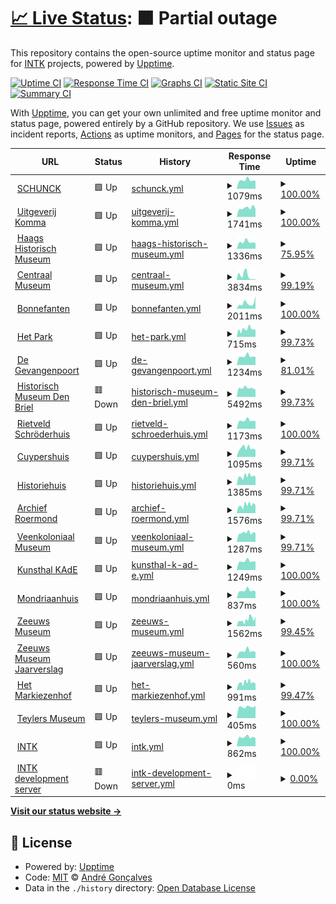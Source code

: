 # [📈 Live Status](https://andreesg.github.io/intk-upptime): <!--live status--> **🟧 Partial outage**

This repository contains the open-source uptime monitor and status page for [INTK](https://www.intk.com) projects, powered by [Upptime](https://github.com/upptime/upptime).

[![Uptime CI](https://github.com/koj-co/upptime/workflows/Uptime%20CI/badge.svg)](https://github.com/koj-co/upptime/actions?query=workflow%3A%22Uptime+CI%22)
[![Response Time CI](https://github.com/koj-co/upptime/workflows/Response%20Time%20CI/badge.svg)](https://github.com/koj-co/upptime/actions?query=workflow%3A%22Response+Time+CI%22)
[![Graphs CI](https://github.com/koj-co/upptime/workflows/Graphs%20CI/badge.svg)](https://github.com/koj-co/upptime/actions?query=workflow%3A%22Graphs+CI%22)
[![Static Site CI](https://github.com/koj-co/upptime/workflows/Static%20Site%20CI/badge.svg)](https://github.com/koj-co/upptime/actions?query=workflow%3A%22Static+Site+CI%22)
[![Summary CI](https://github.com/koj-co/upptime/workflows/Summary%20CI/badge.svg)](https://github.com/koj-co/upptime/actions?query=workflow%3A%22Summary+CI%22)

With [Upptime](https://upptime.js.org), you can get your own unlimited and free uptime monitor and status page, powered entirely by a GitHub repository. We use [Issues](https://github.com/andreesg/intk-upptime/issues) as incident reports, [Actions](https://github.com/andreesg/intk-upptime/actions) as uptime monitors, and [Pages](https://andreesg.github.io/intk-upptime) for the status page.

<!--start: status pages-->
<!-- This summary is generated by Upptime (https://github.com/upptime/upptime) -->
<!-- Do not edit this manually, your changes will be overwritten -->
<!-- prettier-ignore -->
| URL | Status | History | Response Time | Uptime |
| --- | ------ | ------- | ------------- | ------ |
| <img alt="" src="https://icons.duckduckgo.com/ip3/www.schunck.nl.ico" height="13"> [SCHUNCK](https://www.schunck.nl) | 🟩 Up | [schunck.yml](https://github.com/andreesg/intk-upptime/commits/HEAD/history/schunck.yml) | <details><summary><img alt="Response time graph" src="./graphs/schunck/response-time-week.png" height="20"> 1079ms</summary><br><a href="https://status.intk.com/history/schunck"><img alt="Response time 1605" src="https://img.shields.io/endpoint?url=https%3A%2F%2Fraw.githubusercontent.com%2Fandreesg%2Fintk-upptime%2FHEAD%2Fapi%2Fschunck%2Fresponse-time.json"></a><br><a href="https://status.intk.com/history/schunck"><img alt="24-hour response time 1003" src="https://img.shields.io/endpoint?url=https%3A%2F%2Fraw.githubusercontent.com%2Fandreesg%2Fintk-upptime%2FHEAD%2Fapi%2Fschunck%2Fresponse-time-day.json"></a><br><a href="https://status.intk.com/history/schunck"><img alt="7-day response time 1079" src="https://img.shields.io/endpoint?url=https%3A%2F%2Fraw.githubusercontent.com%2Fandreesg%2Fintk-upptime%2FHEAD%2Fapi%2Fschunck%2Fresponse-time-week.json"></a><br><a href="https://status.intk.com/history/schunck"><img alt="30-day response time 1119" src="https://img.shields.io/endpoint?url=https%3A%2F%2Fraw.githubusercontent.com%2Fandreesg%2Fintk-upptime%2FHEAD%2Fapi%2Fschunck%2Fresponse-time-month.json"></a><br><a href="https://status.intk.com/history/schunck"><img alt="1-year response time 1642" src="https://img.shields.io/endpoint?url=https%3A%2F%2Fraw.githubusercontent.com%2Fandreesg%2Fintk-upptime%2FHEAD%2Fapi%2Fschunck%2Fresponse-time-year.json"></a></details> | <details><summary><a href="https://status.intk.com/history/schunck">100.00%</a></summary><a href="https://status.intk.com/history/schunck"><img alt="All-time uptime 98.65%" src="https://img.shields.io/endpoint?url=https%3A%2F%2Fraw.githubusercontent.com%2Fandreesg%2Fintk-upptime%2FHEAD%2Fapi%2Fschunck%2Fuptime.json"></a><br><a href="https://status.intk.com/history/schunck"><img alt="24-hour uptime 100.00%" src="https://img.shields.io/endpoint?url=https%3A%2F%2Fraw.githubusercontent.com%2Fandreesg%2Fintk-upptime%2FHEAD%2Fapi%2Fschunck%2Fuptime-day.json"></a><br><a href="https://status.intk.com/history/schunck"><img alt="7-day uptime 100.00%" src="https://img.shields.io/endpoint?url=https%3A%2F%2Fraw.githubusercontent.com%2Fandreesg%2Fintk-upptime%2FHEAD%2Fapi%2Fschunck%2Fuptime-week.json"></a><br><a href="https://status.intk.com/history/schunck"><img alt="30-day uptime 99.41%" src="https://img.shields.io/endpoint?url=https%3A%2F%2Fraw.githubusercontent.com%2Fandreesg%2Fintk-upptime%2FHEAD%2Fapi%2Fschunck%2Fuptime-month.json"></a><br><a href="https://status.intk.com/history/schunck"><img alt="1-year uptime 99.11%" src="https://img.shields.io/endpoint?url=https%3A%2F%2Fraw.githubusercontent.com%2Fandreesg%2Fintk-upptime%2FHEAD%2Fapi%2Fschunck%2Fuptime-year.json"></a></details>
| <img alt="" src="https://icons.duckduckgo.com/ip3/www.uitgeverijkomma.nl.ico" height="13"> [Uitgeverij Komma](https://www.uitgeverijkomma.nl) | 🟩 Up | [uitgeverij-komma.yml](https://github.com/andreesg/intk-upptime/commits/HEAD/history/uitgeverij-komma.yml) | <details><summary><img alt="Response time graph" src="./graphs/uitgeverij-komma/response-time-week.png" height="20"> 1741ms</summary><br><a href="https://status.intk.com/history/uitgeverij-komma"><img alt="Response time 1689" src="https://img.shields.io/endpoint?url=https%3A%2F%2Fraw.githubusercontent.com%2Fandreesg%2Fintk-upptime%2FHEAD%2Fapi%2Fuitgeverij-komma%2Fresponse-time.json"></a><br><a href="https://status.intk.com/history/uitgeverij-komma"><img alt="24-hour response time 1524" src="https://img.shields.io/endpoint?url=https%3A%2F%2Fraw.githubusercontent.com%2Fandreesg%2Fintk-upptime%2FHEAD%2Fapi%2Fuitgeverij-komma%2Fresponse-time-day.json"></a><br><a href="https://status.intk.com/history/uitgeverij-komma"><img alt="7-day response time 1741" src="https://img.shields.io/endpoint?url=https%3A%2F%2Fraw.githubusercontent.com%2Fandreesg%2Fintk-upptime%2FHEAD%2Fapi%2Fuitgeverij-komma%2Fresponse-time-week.json"></a><br><a href="https://status.intk.com/history/uitgeverij-komma"><img alt="30-day response time 1791" src="https://img.shields.io/endpoint?url=https%3A%2F%2Fraw.githubusercontent.com%2Fandreesg%2Fintk-upptime%2FHEAD%2Fapi%2Fuitgeverij-komma%2Fresponse-time-month.json"></a><br><a href="https://status.intk.com/history/uitgeverij-komma"><img alt="1-year response time 1656" src="https://img.shields.io/endpoint?url=https%3A%2F%2Fraw.githubusercontent.com%2Fandreesg%2Fintk-upptime%2FHEAD%2Fapi%2Fuitgeverij-komma%2Fresponse-time-year.json"></a></details> | <details><summary><a href="https://status.intk.com/history/uitgeverij-komma">100.00%</a></summary><a href="https://status.intk.com/history/uitgeverij-komma"><img alt="All-time uptime 98.98%" src="https://img.shields.io/endpoint?url=https%3A%2F%2Fraw.githubusercontent.com%2Fandreesg%2Fintk-upptime%2FHEAD%2Fapi%2Fuitgeverij-komma%2Fuptime.json"></a><br><a href="https://status.intk.com/history/uitgeverij-komma"><img alt="24-hour uptime 100.00%" src="https://img.shields.io/endpoint?url=https%3A%2F%2Fraw.githubusercontent.com%2Fandreesg%2Fintk-upptime%2FHEAD%2Fapi%2Fuitgeverij-komma%2Fuptime-day.json"></a><br><a href="https://status.intk.com/history/uitgeverij-komma"><img alt="7-day uptime 100.00%" src="https://img.shields.io/endpoint?url=https%3A%2F%2Fraw.githubusercontent.com%2Fandreesg%2Fintk-upptime%2FHEAD%2Fapi%2Fuitgeverij-komma%2Fuptime-week.json"></a><br><a href="https://status.intk.com/history/uitgeverij-komma"><img alt="30-day uptime 100.00%" src="https://img.shields.io/endpoint?url=https%3A%2F%2Fraw.githubusercontent.com%2Fandreesg%2Fintk-upptime%2FHEAD%2Fapi%2Fuitgeverij-komma%2Fuptime-month.json"></a><br><a href="https://status.intk.com/history/uitgeverij-komma"><img alt="1-year uptime 99.88%" src="https://img.shields.io/endpoint?url=https%3A%2F%2Fraw.githubusercontent.com%2Fandreesg%2Fintk-upptime%2FHEAD%2Fapi%2Fuitgeverij-komma%2Fuptime-year.json"></a></details>
| <img alt="" src="https://icons.duckduckgo.com/ip3/www.haagshistorischmuseum.nl.ico" height="13"> [Haags Historisch Museum](https://www.haagshistorischmuseum.nl) | 🟩 Up | [haags-historisch-museum.yml](https://github.com/andreesg/intk-upptime/commits/HEAD/history/haags-historisch-museum.yml) | <details><summary><img alt="Response time graph" src="./graphs/haags-historisch-museum/response-time-week.png" height="20"> 1336ms</summary><br><a href="https://status.intk.com/history/haags-historisch-museum"><img alt="Response time 1646" src="https://img.shields.io/endpoint?url=https%3A%2F%2Fraw.githubusercontent.com%2Fandreesg%2Fintk-upptime%2FHEAD%2Fapi%2Fhaags-historisch-museum%2Fresponse-time.json"></a><br><a href="https://status.intk.com/history/haags-historisch-museum"><img alt="24-hour response time 1152" src="https://img.shields.io/endpoint?url=https%3A%2F%2Fraw.githubusercontent.com%2Fandreesg%2Fintk-upptime%2FHEAD%2Fapi%2Fhaags-historisch-museum%2Fresponse-time-day.json"></a><br><a href="https://status.intk.com/history/haags-historisch-museum"><img alt="7-day response time 1336" src="https://img.shields.io/endpoint?url=https%3A%2F%2Fraw.githubusercontent.com%2Fandreesg%2Fintk-upptime%2FHEAD%2Fapi%2Fhaags-historisch-museum%2Fresponse-time-week.json"></a><br><a href="https://status.intk.com/history/haags-historisch-museum"><img alt="30-day response time 1348" src="https://img.shields.io/endpoint?url=https%3A%2F%2Fraw.githubusercontent.com%2Fandreesg%2Fintk-upptime%2FHEAD%2Fapi%2Fhaags-historisch-museum%2Fresponse-time-month.json"></a><br><a href="https://status.intk.com/history/haags-historisch-museum"><img alt="1-year response time 1672" src="https://img.shields.io/endpoint?url=https%3A%2F%2Fraw.githubusercontent.com%2Fandreesg%2Fintk-upptime%2FHEAD%2Fapi%2Fhaags-historisch-museum%2Fresponse-time-year.json"></a></details> | <details><summary><a href="https://status.intk.com/history/haags-historisch-museum">75.95%</a></summary><a href="https://status.intk.com/history/haags-historisch-museum"><img alt="All-time uptime 99.29%" src="https://img.shields.io/endpoint?url=https%3A%2F%2Fraw.githubusercontent.com%2Fandreesg%2Fintk-upptime%2FHEAD%2Fapi%2Fhaags-historisch-museum%2Fuptime.json"></a><br><a href="https://status.intk.com/history/haags-historisch-museum"><img alt="24-hour uptime 100.00%" src="https://img.shields.io/endpoint?url=https%3A%2F%2Fraw.githubusercontent.com%2Fandreesg%2Fintk-upptime%2FHEAD%2Fapi%2Fhaags-historisch-museum%2Fuptime-day.json"></a><br><a href="https://status.intk.com/history/haags-historisch-museum"><img alt="7-day uptime 75.95%" src="https://img.shields.io/endpoint?url=https%3A%2F%2Fraw.githubusercontent.com%2Fandreesg%2Fintk-upptime%2FHEAD%2Fapi%2Fhaags-historisch-museum%2Fuptime-week.json"></a><br><a href="https://status.intk.com/history/haags-historisch-museum"><img alt="30-day uptime 93.56%" src="https://img.shields.io/endpoint?url=https%3A%2F%2Fraw.githubusercontent.com%2Fandreesg%2Fintk-upptime%2FHEAD%2Fapi%2Fhaags-historisch-museum%2Fuptime-month.json"></a><br><a href="https://status.intk.com/history/haags-historisch-museum"><img alt="1-year uptime 99.33%" src="https://img.shields.io/endpoint?url=https%3A%2F%2Fraw.githubusercontent.com%2Fandreesg%2Fintk-upptime%2FHEAD%2Fapi%2Fhaags-historisch-museum%2Fuptime-year.json"></a></details>
| <img alt="" src="https://icons.duckduckgo.com/ip3/www.centraalmuseum.nl.ico" height="13"> [Centraal Museum](https://www.centraalmuseum.nl) | 🟩 Up | [centraal-museum.yml](https://github.com/andreesg/intk-upptime/commits/HEAD/history/centraal-museum.yml) | <details><summary><img alt="Response time graph" src="./graphs/centraal-museum/response-time-week.png" height="20"> 3834ms</summary><br><a href="https://status.intk.com/history/centraal-museum"><img alt="Response time 3185" src="https://img.shields.io/endpoint?url=https%3A%2F%2Fraw.githubusercontent.com%2Fandreesg%2Fintk-upptime%2FHEAD%2Fapi%2Fcentraal-museum%2Fresponse-time.json"></a><br><a href="https://status.intk.com/history/centraal-museum"><img alt="24-hour response time 568" src="https://img.shields.io/endpoint?url=https%3A%2F%2Fraw.githubusercontent.com%2Fandreesg%2Fintk-upptime%2FHEAD%2Fapi%2Fcentraal-museum%2Fresponse-time-day.json"></a><br><a href="https://status.intk.com/history/centraal-museum"><img alt="7-day response time 3834" src="https://img.shields.io/endpoint?url=https%3A%2F%2Fraw.githubusercontent.com%2Fandreesg%2Fintk-upptime%2FHEAD%2Fapi%2Fcentraal-museum%2Fresponse-time-week.json"></a><br><a href="https://status.intk.com/history/centraal-museum"><img alt="30-day response time 6420" src="https://img.shields.io/endpoint?url=https%3A%2F%2Fraw.githubusercontent.com%2Fandreesg%2Fintk-upptime%2FHEAD%2Fapi%2Fcentraal-museum%2Fresponse-time-month.json"></a><br><a href="https://status.intk.com/history/centraal-museum"><img alt="1-year response time 3484" src="https://img.shields.io/endpoint?url=https%3A%2F%2Fraw.githubusercontent.com%2Fandreesg%2Fintk-upptime%2FHEAD%2Fapi%2Fcentraal-museum%2Fresponse-time-year.json"></a></details> | <details><summary><a href="https://status.intk.com/history/centraal-museum">99.19%</a></summary><a href="https://status.intk.com/history/centraal-museum"><img alt="All-time uptime 99.84%" src="https://img.shields.io/endpoint?url=https%3A%2F%2Fraw.githubusercontent.com%2Fandreesg%2Fintk-upptime%2FHEAD%2Fapi%2Fcentraal-museum%2Fuptime.json"></a><br><a href="https://status.intk.com/history/centraal-museum"><img alt="24-hour uptime 100.00%" src="https://img.shields.io/endpoint?url=https%3A%2F%2Fraw.githubusercontent.com%2Fandreesg%2Fintk-upptime%2FHEAD%2Fapi%2Fcentraal-museum%2Fuptime-day.json"></a><br><a href="https://status.intk.com/history/centraal-museum"><img alt="7-day uptime 99.19%" src="https://img.shields.io/endpoint?url=https%3A%2F%2Fraw.githubusercontent.com%2Fandreesg%2Fintk-upptime%2FHEAD%2Fapi%2Fcentraal-museum%2Fuptime-week.json"></a><br><a href="https://status.intk.com/history/centraal-museum"><img alt="30-day uptime 98.12%" src="https://img.shields.io/endpoint?url=https%3A%2F%2Fraw.githubusercontent.com%2Fandreesg%2Fintk-upptime%2FHEAD%2Fapi%2Fcentraal-museum%2Fuptime-month.json"></a><br><a href="https://status.intk.com/history/centraal-museum"><img alt="1-year uptime 99.41%" src="https://img.shields.io/endpoint?url=https%3A%2F%2Fraw.githubusercontent.com%2Fandreesg%2Fintk-upptime%2FHEAD%2Fapi%2Fcentraal-museum%2Fuptime-year.json"></a></details>
| <img alt="" src="https://icons.duckduckgo.com/ip3/www.bonnefanten.nl.ico" height="13"> [Bonnefanten](https://www.bonnefanten.nl) | 🟩 Up | [bonnefanten.yml](https://github.com/andreesg/intk-upptime/commits/HEAD/history/bonnefanten.yml) | <details><summary><img alt="Response time graph" src="./graphs/bonnefanten/response-time-week.png" height="20"> 2011ms</summary><br><a href="https://status.intk.com/history/bonnefanten"><img alt="Response time 1654" src="https://img.shields.io/endpoint?url=https%3A%2F%2Fraw.githubusercontent.com%2Fandreesg%2Fintk-upptime%2FHEAD%2Fapi%2Fbonnefanten%2Fresponse-time.json"></a><br><a href="https://status.intk.com/history/bonnefanten"><img alt="24-hour response time 4353" src="https://img.shields.io/endpoint?url=https%3A%2F%2Fraw.githubusercontent.com%2Fandreesg%2Fintk-upptime%2FHEAD%2Fapi%2Fbonnefanten%2Fresponse-time-day.json"></a><br><a href="https://status.intk.com/history/bonnefanten"><img alt="7-day response time 2011" src="https://img.shields.io/endpoint?url=https%3A%2F%2Fraw.githubusercontent.com%2Fandreesg%2Fintk-upptime%2FHEAD%2Fapi%2Fbonnefanten%2Fresponse-time-week.json"></a><br><a href="https://status.intk.com/history/bonnefanten"><img alt="30-day response time 1894" src="https://img.shields.io/endpoint?url=https%3A%2F%2Fraw.githubusercontent.com%2Fandreesg%2Fintk-upptime%2FHEAD%2Fapi%2Fbonnefanten%2Fresponse-time-month.json"></a><br><a href="https://status.intk.com/history/bonnefanten"><img alt="1-year response time 1787" src="https://img.shields.io/endpoint?url=https%3A%2F%2Fraw.githubusercontent.com%2Fandreesg%2Fintk-upptime%2FHEAD%2Fapi%2Fbonnefanten%2Fresponse-time-year.json"></a></details> | <details><summary><a href="https://status.intk.com/history/bonnefanten">100.00%</a></summary><a href="https://status.intk.com/history/bonnefanten"><img alt="All-time uptime 98.81%" src="https://img.shields.io/endpoint?url=https%3A%2F%2Fraw.githubusercontent.com%2Fandreesg%2Fintk-upptime%2FHEAD%2Fapi%2Fbonnefanten%2Fuptime.json"></a><br><a href="https://status.intk.com/history/bonnefanten"><img alt="24-hour uptime 100.00%" src="https://img.shields.io/endpoint?url=https%3A%2F%2Fraw.githubusercontent.com%2Fandreesg%2Fintk-upptime%2FHEAD%2Fapi%2Fbonnefanten%2Fuptime-day.json"></a><br><a href="https://status.intk.com/history/bonnefanten"><img alt="7-day uptime 100.00%" src="https://img.shields.io/endpoint?url=https%3A%2F%2Fraw.githubusercontent.com%2Fandreesg%2Fintk-upptime%2FHEAD%2Fapi%2Fbonnefanten%2Fuptime-week.json"></a><br><a href="https://status.intk.com/history/bonnefanten"><img alt="30-day uptime 99.95%" src="https://img.shields.io/endpoint?url=https%3A%2F%2Fraw.githubusercontent.com%2Fandreesg%2Fintk-upptime%2FHEAD%2Fapi%2Fbonnefanten%2Fuptime-month.json"></a><br><a href="https://status.intk.com/history/bonnefanten"><img alt="1-year uptime 95.62%" src="https://img.shields.io/endpoint?url=https%3A%2F%2Fraw.githubusercontent.com%2Fandreesg%2Fintk-upptime%2FHEAD%2Fapi%2Fbonnefanten%2Fuptime-year.json"></a></details>
| <img alt="" src="https://icons.duckduckgo.com/ip3/www.hetpark.nl.ico" height="13"> [Het Park](https://www.hetpark.nl) | 🟩 Up | [het-park.yml](https://github.com/andreesg/intk-upptime/commits/HEAD/history/het-park.yml) | <details><summary><img alt="Response time graph" src="./graphs/het-park/response-time-week.png" height="20"> 715ms</summary><br><a href="https://status.intk.com/history/het-park"><img alt="Response time 946" src="https://img.shields.io/endpoint?url=https%3A%2F%2Fraw.githubusercontent.com%2Fandreesg%2Fintk-upptime%2FHEAD%2Fapi%2Fhet-park%2Fresponse-time.json"></a><br><a href="https://status.intk.com/history/het-park"><img alt="24-hour response time 677" src="https://img.shields.io/endpoint?url=https%3A%2F%2Fraw.githubusercontent.com%2Fandreesg%2Fintk-upptime%2FHEAD%2Fapi%2Fhet-park%2Fresponse-time-day.json"></a><br><a href="https://status.intk.com/history/het-park"><img alt="7-day response time 715" src="https://img.shields.io/endpoint?url=https%3A%2F%2Fraw.githubusercontent.com%2Fandreesg%2Fintk-upptime%2FHEAD%2Fapi%2Fhet-park%2Fresponse-time-week.json"></a><br><a href="https://status.intk.com/history/het-park"><img alt="30-day response time 797" src="https://img.shields.io/endpoint?url=https%3A%2F%2Fraw.githubusercontent.com%2Fandreesg%2Fintk-upptime%2FHEAD%2Fapi%2Fhet-park%2Fresponse-time-month.json"></a><br><a href="https://status.intk.com/history/het-park"><img alt="1-year response time 925" src="https://img.shields.io/endpoint?url=https%3A%2F%2Fraw.githubusercontent.com%2Fandreesg%2Fintk-upptime%2FHEAD%2Fapi%2Fhet-park%2Fresponse-time-year.json"></a></details> | <details><summary><a href="https://status.intk.com/history/het-park">99.73%</a></summary><a href="https://status.intk.com/history/het-park"><img alt="All-time uptime 99.99%" src="https://img.shields.io/endpoint?url=https%3A%2F%2Fraw.githubusercontent.com%2Fandreesg%2Fintk-upptime%2FHEAD%2Fapi%2Fhet-park%2Fuptime.json"></a><br><a href="https://status.intk.com/history/het-park"><img alt="24-hour uptime 100.00%" src="https://img.shields.io/endpoint?url=https%3A%2F%2Fraw.githubusercontent.com%2Fandreesg%2Fintk-upptime%2FHEAD%2Fapi%2Fhet-park%2Fuptime-day.json"></a><br><a href="https://status.intk.com/history/het-park"><img alt="7-day uptime 99.73%" src="https://img.shields.io/endpoint?url=https%3A%2F%2Fraw.githubusercontent.com%2Fandreesg%2Fintk-upptime%2FHEAD%2Fapi%2Fhet-park%2Fuptime-week.json"></a><br><a href="https://status.intk.com/history/het-park"><img alt="30-day uptime 99.94%" src="https://img.shields.io/endpoint?url=https%3A%2F%2Fraw.githubusercontent.com%2Fandreesg%2Fintk-upptime%2FHEAD%2Fapi%2Fhet-park%2Fuptime-month.json"></a><br><a href="https://status.intk.com/history/het-park"><img alt="1-year uptime 99.97%" src="https://img.shields.io/endpoint?url=https%3A%2F%2Fraw.githubusercontent.com%2Fandreesg%2Fintk-upptime%2FHEAD%2Fapi%2Fhet-park%2Fuptime-year.json"></a></details>
| <img alt="" src="https://icons.duckduckgo.com/ip3/www.gevangenpoort.nl.ico" height="13"> [De Gevangenpoort](https://www.gevangenpoort.nl) | 🟩 Up | [de-gevangenpoort.yml](https://github.com/andreesg/intk-upptime/commits/HEAD/history/de-gevangenpoort.yml) | <details><summary><img alt="Response time graph" src="./graphs/de-gevangenpoort/response-time-week.png" height="20"> 1234ms</summary><br><a href="https://status.intk.com/history/de-gevangenpoort"><img alt="Response time 1571" src="https://img.shields.io/endpoint?url=https%3A%2F%2Fraw.githubusercontent.com%2Fandreesg%2Fintk-upptime%2FHEAD%2Fapi%2Fde-gevangenpoort%2Fresponse-time.json"></a><br><a href="https://status.intk.com/history/de-gevangenpoort"><img alt="24-hour response time 1130" src="https://img.shields.io/endpoint?url=https%3A%2F%2Fraw.githubusercontent.com%2Fandreesg%2Fintk-upptime%2FHEAD%2Fapi%2Fde-gevangenpoort%2Fresponse-time-day.json"></a><br><a href="https://status.intk.com/history/de-gevangenpoort"><img alt="7-day response time 1234" src="https://img.shields.io/endpoint?url=https%3A%2F%2Fraw.githubusercontent.com%2Fandreesg%2Fintk-upptime%2FHEAD%2Fapi%2Fde-gevangenpoort%2Fresponse-time-week.json"></a><br><a href="https://status.intk.com/history/de-gevangenpoort"><img alt="30-day response time 1264" src="https://img.shields.io/endpoint?url=https%3A%2F%2Fraw.githubusercontent.com%2Fandreesg%2Fintk-upptime%2FHEAD%2Fapi%2Fde-gevangenpoort%2Fresponse-time-month.json"></a><br><a href="https://status.intk.com/history/de-gevangenpoort"><img alt="1-year response time 1564" src="https://img.shields.io/endpoint?url=https%3A%2F%2Fraw.githubusercontent.com%2Fandreesg%2Fintk-upptime%2FHEAD%2Fapi%2Fde-gevangenpoort%2Fresponse-time-year.json"></a></details> | <details><summary><a href="https://status.intk.com/history/de-gevangenpoort">81.01%</a></summary><a href="https://status.intk.com/history/de-gevangenpoort"><img alt="All-time uptime 99.36%" src="https://img.shields.io/endpoint?url=https%3A%2F%2Fraw.githubusercontent.com%2Fandreesg%2Fintk-upptime%2FHEAD%2Fapi%2Fde-gevangenpoort%2Fuptime.json"></a><br><a href="https://status.intk.com/history/de-gevangenpoort"><img alt="24-hour uptime 100.00%" src="https://img.shields.io/endpoint?url=https%3A%2F%2Fraw.githubusercontent.com%2Fandreesg%2Fintk-upptime%2FHEAD%2Fapi%2Fde-gevangenpoort%2Fuptime-day.json"></a><br><a href="https://status.intk.com/history/de-gevangenpoort"><img alt="7-day uptime 81.01%" src="https://img.shields.io/endpoint?url=https%3A%2F%2Fraw.githubusercontent.com%2Fandreesg%2Fintk-upptime%2FHEAD%2Fapi%2Fde-gevangenpoort%2Fuptime-week.json"></a><br><a href="https://status.intk.com/history/de-gevangenpoort"><img alt="30-day uptime 95.63%" src="https://img.shields.io/endpoint?url=https%3A%2F%2Fraw.githubusercontent.com%2Fandreesg%2Fintk-upptime%2FHEAD%2Fapi%2Fde-gevangenpoort%2Fuptime-month.json"></a><br><a href="https://status.intk.com/history/de-gevangenpoort"><img alt="1-year uptime 99.46%" src="https://img.shields.io/endpoint?url=https%3A%2F%2Fraw.githubusercontent.com%2Fandreesg%2Fintk-upptime%2FHEAD%2Fapi%2Fde-gevangenpoort%2Fuptime-year.json"></a></details>
| <img alt="" src="https://icons.duckduckgo.com/ip3/www.historischmuseumdenbriel.nl.ico" height="13"> [Historisch Museum Den Briel](https://www.historischmuseumdenbriel.nl) | 🟥 Down | [historisch-museum-den-briel.yml](https://github.com/andreesg/intk-upptime/commits/HEAD/history/historisch-museum-den-briel.yml) | <details><summary><img alt="Response time graph" src="./graphs/historisch-museum-den-briel/response-time-week.png" height="20"> 5492ms</summary><br><a href="https://status.intk.com/history/historisch-museum-den-briel"><img alt="Response time 3768" src="https://img.shields.io/endpoint?url=https%3A%2F%2Fraw.githubusercontent.com%2Fandreesg%2Fintk-upptime%2FHEAD%2Fapi%2Fhistorisch-museum-den-briel%2Fresponse-time.json"></a><br><a href="https://status.intk.com/history/historisch-museum-den-briel"><img alt="24-hour response time 4588" src="https://img.shields.io/endpoint?url=https%3A%2F%2Fraw.githubusercontent.com%2Fandreesg%2Fintk-upptime%2FHEAD%2Fapi%2Fhistorisch-museum-den-briel%2Fresponse-time-day.json"></a><br><a href="https://status.intk.com/history/historisch-museum-den-briel"><img alt="7-day response time 5492" src="https://img.shields.io/endpoint?url=https%3A%2F%2Fraw.githubusercontent.com%2Fandreesg%2Fintk-upptime%2FHEAD%2Fapi%2Fhistorisch-museum-den-briel%2Fresponse-time-week.json"></a><br><a href="https://status.intk.com/history/historisch-museum-den-briel"><img alt="30-day response time 5337" src="https://img.shields.io/endpoint?url=https%3A%2F%2Fraw.githubusercontent.com%2Fandreesg%2Fintk-upptime%2FHEAD%2Fapi%2Fhistorisch-museum-den-briel%2Fresponse-time-month.json"></a><br><a href="https://status.intk.com/history/historisch-museum-den-briel"><img alt="1-year response time 4560" src="https://img.shields.io/endpoint?url=https%3A%2F%2Fraw.githubusercontent.com%2Fandreesg%2Fintk-upptime%2FHEAD%2Fapi%2Fhistorisch-museum-den-briel%2Fresponse-time-year.json"></a></details> | <details><summary><a href="https://status.intk.com/history/historisch-museum-den-briel">99.73%</a></summary><a href="https://status.intk.com/history/historisch-museum-den-briel"><img alt="All-time uptime 99.15%" src="https://img.shields.io/endpoint?url=https%3A%2F%2Fraw.githubusercontent.com%2Fandreesg%2Fintk-upptime%2FHEAD%2Fapi%2Fhistorisch-museum-den-briel%2Fuptime.json"></a><br><a href="https://status.intk.com/history/historisch-museum-den-briel"><img alt="24-hour uptime 99.92%" src="https://img.shields.io/endpoint?url=https%3A%2F%2Fraw.githubusercontent.com%2Fandreesg%2Fintk-upptime%2FHEAD%2Fapi%2Fhistorisch-museum-den-briel%2Fuptime-day.json"></a><br><a href="https://status.intk.com/history/historisch-museum-den-briel"><img alt="7-day uptime 99.73%" src="https://img.shields.io/endpoint?url=https%3A%2F%2Fraw.githubusercontent.com%2Fandreesg%2Fintk-upptime%2FHEAD%2Fapi%2Fhistorisch-museum-den-briel%2Fuptime-week.json"></a><br><a href="https://status.intk.com/history/historisch-museum-den-briel"><img alt="30-day uptime 99.87%" src="https://img.shields.io/endpoint?url=https%3A%2F%2Fraw.githubusercontent.com%2Fandreesg%2Fintk-upptime%2FHEAD%2Fapi%2Fhistorisch-museum-den-briel%2Fuptime-month.json"></a><br><a href="https://status.intk.com/history/historisch-museum-den-briel"><img alt="1-year uptime 99.91%" src="https://img.shields.io/endpoint?url=https%3A%2F%2Fraw.githubusercontent.com%2Fandreesg%2Fintk-upptime%2FHEAD%2Fapi%2Fhistorisch-museum-den-briel%2Fuptime-year.json"></a></details>
| <img alt="" src="https://icons.duckduckgo.com/ip3/www.rietveldschroderhuis.nl.ico" height="13"> [Rietveld Schröderhuis](https://www.rietveldschroderhuis.nl) | 🟩 Up | [rietveld-schroederhuis.yml](https://github.com/andreesg/intk-upptime/commits/HEAD/history/rietveld-schroederhuis.yml) | <details><summary><img alt="Response time graph" src="./graphs/rietveld-schroederhuis/response-time-week.png" height="20"> 1173ms</summary><br><a href="https://status.intk.com/history/rietveld-schroederhuis"><img alt="Response time 1190" src="https://img.shields.io/endpoint?url=https%3A%2F%2Fraw.githubusercontent.com%2Fandreesg%2Fintk-upptime%2FHEAD%2Fapi%2Frietveld-schroederhuis%2Fresponse-time.json"></a><br><a href="https://status.intk.com/history/rietveld-schroederhuis"><img alt="24-hour response time 1109" src="https://img.shields.io/endpoint?url=https%3A%2F%2Fraw.githubusercontent.com%2Fandreesg%2Fintk-upptime%2FHEAD%2Fapi%2Frietveld-schroederhuis%2Fresponse-time-day.json"></a><br><a href="https://status.intk.com/history/rietveld-schroederhuis"><img alt="7-day response time 1173" src="https://img.shields.io/endpoint?url=https%3A%2F%2Fraw.githubusercontent.com%2Fandreesg%2Fintk-upptime%2FHEAD%2Fapi%2Frietveld-schroederhuis%2Fresponse-time-week.json"></a><br><a href="https://status.intk.com/history/rietveld-schroederhuis"><img alt="30-day response time 1198" src="https://img.shields.io/endpoint?url=https%3A%2F%2Fraw.githubusercontent.com%2Fandreesg%2Fintk-upptime%2FHEAD%2Fapi%2Frietveld-schroederhuis%2Fresponse-time-month.json"></a><br><a href="https://status.intk.com/history/rietveld-schroederhuis"><img alt="1-year response time 1235" src="https://img.shields.io/endpoint?url=https%3A%2F%2Fraw.githubusercontent.com%2Fandreesg%2Fintk-upptime%2FHEAD%2Fapi%2Frietveld-schroederhuis%2Fresponse-time-year.json"></a></details> | <details><summary><a href="https://status.intk.com/history/rietveld-schroederhuis">100.00%</a></summary><a href="https://status.intk.com/history/rietveld-schroederhuis"><img alt="All-time uptime 99.98%" src="https://img.shields.io/endpoint?url=https%3A%2F%2Fraw.githubusercontent.com%2Fandreesg%2Fintk-upptime%2FHEAD%2Fapi%2Frietveld-schroederhuis%2Fuptime.json"></a><br><a href="https://status.intk.com/history/rietveld-schroederhuis"><img alt="24-hour uptime 100.00%" src="https://img.shields.io/endpoint?url=https%3A%2F%2Fraw.githubusercontent.com%2Fandreesg%2Fintk-upptime%2FHEAD%2Fapi%2Frietveld-schroederhuis%2Fuptime-day.json"></a><br><a href="https://status.intk.com/history/rietveld-schroederhuis"><img alt="7-day uptime 100.00%" src="https://img.shields.io/endpoint?url=https%3A%2F%2Fraw.githubusercontent.com%2Fandreesg%2Fintk-upptime%2FHEAD%2Fapi%2Frietveld-schroederhuis%2Fuptime-week.json"></a><br><a href="https://status.intk.com/history/rietveld-schroederhuis"><img alt="30-day uptime 100.00%" src="https://img.shields.io/endpoint?url=https%3A%2F%2Fraw.githubusercontent.com%2Fandreesg%2Fintk-upptime%2FHEAD%2Fapi%2Frietveld-schroederhuis%2Fuptime-month.json"></a><br><a href="https://status.intk.com/history/rietveld-schroederhuis"><img alt="1-year uptime 99.91%" src="https://img.shields.io/endpoint?url=https%3A%2F%2Fraw.githubusercontent.com%2Fandreesg%2Fintk-upptime%2FHEAD%2Fapi%2Frietveld-schroederhuis%2Fuptime-year.json"></a></details>
| <img alt="" src="https://icons.duckduckgo.com/ip3/www.cuypershuis.nl.ico" height="13"> [Cuypershuis](https://www.cuypershuis.nl) | 🟩 Up | [cuypershuis.yml](https://github.com/andreesg/intk-upptime/commits/HEAD/history/cuypershuis.yml) | <details><summary><img alt="Response time graph" src="./graphs/cuypershuis/response-time-week.png" height="20"> 1095ms</summary><br><a href="https://status.intk.com/history/cuypershuis"><img alt="Response time 1159" src="https://img.shields.io/endpoint?url=https%3A%2F%2Fraw.githubusercontent.com%2Fandreesg%2Fintk-upptime%2FHEAD%2Fapi%2Fcuypershuis%2Fresponse-time.json"></a><br><a href="https://status.intk.com/history/cuypershuis"><img alt="24-hour response time 856" src="https://img.shields.io/endpoint?url=https%3A%2F%2Fraw.githubusercontent.com%2Fandreesg%2Fintk-upptime%2FHEAD%2Fapi%2Fcuypershuis%2Fresponse-time-day.json"></a><br><a href="https://status.intk.com/history/cuypershuis"><img alt="7-day response time 1095" src="https://img.shields.io/endpoint?url=https%3A%2F%2Fraw.githubusercontent.com%2Fandreesg%2Fintk-upptime%2FHEAD%2Fapi%2Fcuypershuis%2Fresponse-time-week.json"></a><br><a href="https://status.intk.com/history/cuypershuis"><img alt="30-day response time 1061" src="https://img.shields.io/endpoint?url=https%3A%2F%2Fraw.githubusercontent.com%2Fandreesg%2Fintk-upptime%2FHEAD%2Fapi%2Fcuypershuis%2Fresponse-time-month.json"></a><br><a href="https://status.intk.com/history/cuypershuis"><img alt="1-year response time 1186" src="https://img.shields.io/endpoint?url=https%3A%2F%2Fraw.githubusercontent.com%2Fandreesg%2Fintk-upptime%2FHEAD%2Fapi%2Fcuypershuis%2Fresponse-time-year.json"></a></details> | <details><summary><a href="https://status.intk.com/history/cuypershuis">99.71%</a></summary><a href="https://status.intk.com/history/cuypershuis"><img alt="All-time uptime 99.89%" src="https://img.shields.io/endpoint?url=https%3A%2F%2Fraw.githubusercontent.com%2Fandreesg%2Fintk-upptime%2FHEAD%2Fapi%2Fcuypershuis%2Fuptime.json"></a><br><a href="https://status.intk.com/history/cuypershuis"><img alt="24-hour uptime 100.00%" src="https://img.shields.io/endpoint?url=https%3A%2F%2Fraw.githubusercontent.com%2Fandreesg%2Fintk-upptime%2FHEAD%2Fapi%2Fcuypershuis%2Fuptime-day.json"></a><br><a href="https://status.intk.com/history/cuypershuis"><img alt="7-day uptime 99.71%" src="https://img.shields.io/endpoint?url=https%3A%2F%2Fraw.githubusercontent.com%2Fandreesg%2Fintk-upptime%2FHEAD%2Fapi%2Fcuypershuis%2Fuptime-week.json"></a><br><a href="https://status.intk.com/history/cuypershuis"><img alt="30-day uptime 99.93%" src="https://img.shields.io/endpoint?url=https%3A%2F%2Fraw.githubusercontent.com%2Fandreesg%2Fintk-upptime%2FHEAD%2Fapi%2Fcuypershuis%2Fuptime-month.json"></a><br><a href="https://status.intk.com/history/cuypershuis"><img alt="1-year uptime 99.87%" src="https://img.shields.io/endpoint?url=https%3A%2F%2Fraw.githubusercontent.com%2Fandreesg%2Fintk-upptime%2FHEAD%2Fapi%2Fcuypershuis%2Fuptime-year.json"></a></details>
| <img alt="" src="https://icons.duckduckgo.com/ip3/www.historiehuis.nl.ico" height="13"> [Historiehuis](https://www.historiehuis.nl) | 🟩 Up | [historiehuis.yml](https://github.com/andreesg/intk-upptime/commits/HEAD/history/historiehuis.yml) | <details><summary><img alt="Response time graph" src="./graphs/historiehuis/response-time-week.png" height="20"> 1385ms</summary><br><a href="https://status.intk.com/history/historiehuis"><img alt="Response time 1695" src="https://img.shields.io/endpoint?url=https%3A%2F%2Fraw.githubusercontent.com%2Fandreesg%2Fintk-upptime%2FHEAD%2Fapi%2Fhistoriehuis%2Fresponse-time.json"></a><br><a href="https://status.intk.com/history/historiehuis"><img alt="24-hour response time 1301" src="https://img.shields.io/endpoint?url=https%3A%2F%2Fraw.githubusercontent.com%2Fandreesg%2Fintk-upptime%2FHEAD%2Fapi%2Fhistoriehuis%2Fresponse-time-day.json"></a><br><a href="https://status.intk.com/history/historiehuis"><img alt="7-day response time 1385" src="https://img.shields.io/endpoint?url=https%3A%2F%2Fraw.githubusercontent.com%2Fandreesg%2Fintk-upptime%2FHEAD%2Fapi%2Fhistoriehuis%2Fresponse-time-week.json"></a><br><a href="https://status.intk.com/history/historiehuis"><img alt="30-day response time 1427" src="https://img.shields.io/endpoint?url=https%3A%2F%2Fraw.githubusercontent.com%2Fandreesg%2Fintk-upptime%2FHEAD%2Fapi%2Fhistoriehuis%2Fresponse-time-month.json"></a><br><a href="https://status.intk.com/history/historiehuis"><img alt="1-year response time 1686" src="https://img.shields.io/endpoint?url=https%3A%2F%2Fraw.githubusercontent.com%2Fandreesg%2Fintk-upptime%2FHEAD%2Fapi%2Fhistoriehuis%2Fresponse-time-year.json"></a></details> | <details><summary><a href="https://status.intk.com/history/historiehuis">99.71%</a></summary><a href="https://status.intk.com/history/historiehuis"><img alt="All-time uptime 99.88%" src="https://img.shields.io/endpoint?url=https%3A%2F%2Fraw.githubusercontent.com%2Fandreesg%2Fintk-upptime%2FHEAD%2Fapi%2Fhistoriehuis%2Fuptime.json"></a><br><a href="https://status.intk.com/history/historiehuis"><img alt="24-hour uptime 100.00%" src="https://img.shields.io/endpoint?url=https%3A%2F%2Fraw.githubusercontent.com%2Fandreesg%2Fintk-upptime%2FHEAD%2Fapi%2Fhistoriehuis%2Fuptime-day.json"></a><br><a href="https://status.intk.com/history/historiehuis"><img alt="7-day uptime 99.71%" src="https://img.shields.io/endpoint?url=https%3A%2F%2Fraw.githubusercontent.com%2Fandreesg%2Fintk-upptime%2FHEAD%2Fapi%2Fhistoriehuis%2Fuptime-week.json"></a><br><a href="https://status.intk.com/history/historiehuis"><img alt="30-day uptime 99.93%" src="https://img.shields.io/endpoint?url=https%3A%2F%2Fraw.githubusercontent.com%2Fandreesg%2Fintk-upptime%2FHEAD%2Fapi%2Fhistoriehuis%2Fuptime-month.json"></a><br><a href="https://status.intk.com/history/historiehuis"><img alt="1-year uptime 99.87%" src="https://img.shields.io/endpoint?url=https%3A%2F%2Fraw.githubusercontent.com%2Fandreesg%2Fintk-upptime%2FHEAD%2Fapi%2Fhistoriehuis%2Fuptime-year.json"></a></details>
| <img alt="" src="https://icons.duckduckgo.com/ip3/www.archiefroermond.nl.ico" height="13"> [Archief Roermond](https://www.archiefroermond.nl) | 🟩 Up | [archief-roermond.yml](https://github.com/andreesg/intk-upptime/commits/HEAD/history/archief-roermond.yml) | <details><summary><img alt="Response time graph" src="./graphs/archief-roermond/response-time-week.png" height="20"> 1576ms</summary><br><a href="https://status.intk.com/history/archief-roermond"><img alt="Response time 2078" src="https://img.shields.io/endpoint?url=https%3A%2F%2Fraw.githubusercontent.com%2Fandreesg%2Fintk-upptime%2FHEAD%2Fapi%2Farchief-roermond%2Fresponse-time.json"></a><br><a href="https://status.intk.com/history/archief-roermond"><img alt="24-hour response time 1503" src="https://img.shields.io/endpoint?url=https%3A%2F%2Fraw.githubusercontent.com%2Fandreesg%2Fintk-upptime%2FHEAD%2Fapi%2Farchief-roermond%2Fresponse-time-day.json"></a><br><a href="https://status.intk.com/history/archief-roermond"><img alt="7-day response time 1576" src="https://img.shields.io/endpoint?url=https%3A%2F%2Fraw.githubusercontent.com%2Fandreesg%2Fintk-upptime%2FHEAD%2Fapi%2Farchief-roermond%2Fresponse-time-week.json"></a><br><a href="https://status.intk.com/history/archief-roermond"><img alt="30-day response time 1663" src="https://img.shields.io/endpoint?url=https%3A%2F%2Fraw.githubusercontent.com%2Fandreesg%2Fintk-upptime%2FHEAD%2Fapi%2Farchief-roermond%2Fresponse-time-month.json"></a><br><a href="https://status.intk.com/history/archief-roermond"><img alt="1-year response time 2069" src="https://img.shields.io/endpoint?url=https%3A%2F%2Fraw.githubusercontent.com%2Fandreesg%2Fintk-upptime%2FHEAD%2Fapi%2Farchief-roermond%2Fresponse-time-year.json"></a></details> | <details><summary><a href="https://status.intk.com/history/archief-roermond">99.71%</a></summary><a href="https://status.intk.com/history/archief-roermond"><img alt="All-time uptime 99.81%" src="https://img.shields.io/endpoint?url=https%3A%2F%2Fraw.githubusercontent.com%2Fandreesg%2Fintk-upptime%2FHEAD%2Fapi%2Farchief-roermond%2Fuptime.json"></a><br><a href="https://status.intk.com/history/archief-roermond"><img alt="24-hour uptime 100.00%" src="https://img.shields.io/endpoint?url=https%3A%2F%2Fraw.githubusercontent.com%2Fandreesg%2Fintk-upptime%2FHEAD%2Fapi%2Farchief-roermond%2Fuptime-day.json"></a><br><a href="https://status.intk.com/history/archief-roermond"><img alt="7-day uptime 99.71%" src="https://img.shields.io/endpoint?url=https%3A%2F%2Fraw.githubusercontent.com%2Fandreesg%2Fintk-upptime%2FHEAD%2Fapi%2Farchief-roermond%2Fuptime-week.json"></a><br><a href="https://status.intk.com/history/archief-roermond"><img alt="30-day uptime 99.93%" src="https://img.shields.io/endpoint?url=https%3A%2F%2Fraw.githubusercontent.com%2Fandreesg%2Fintk-upptime%2FHEAD%2Fapi%2Farchief-roermond%2Fuptime-month.json"></a><br><a href="https://status.intk.com/history/archief-roermond"><img alt="1-year uptime 99.85%" src="https://img.shields.io/endpoint?url=https%3A%2F%2Fraw.githubusercontent.com%2Fandreesg%2Fintk-upptime%2FHEAD%2Fapi%2Farchief-roermond%2Fuptime-year.json"></a></details>
| <img alt="" src="https://icons.duckduckgo.com/ip3/www.veenkoloniaalmuseum.nl.ico" height="13"> [Veenkoloniaal Museum](https://www.veenkoloniaalmuseum.nl) | 🟩 Up | [veenkoloniaal-museum.yml](https://github.com/andreesg/intk-upptime/commits/HEAD/history/veenkoloniaal-museum.yml) | <details><summary><img alt="Response time graph" src="./graphs/veenkoloniaal-museum/response-time-week.png" height="20"> 1287ms</summary><br><a href="https://status.intk.com/history/veenkoloniaal-museum"><img alt="Response time 1272" src="https://img.shields.io/endpoint?url=https%3A%2F%2Fraw.githubusercontent.com%2Fandreesg%2Fintk-upptime%2FHEAD%2Fapi%2Fveenkoloniaal-museum%2Fresponse-time.json"></a><br><a href="https://status.intk.com/history/veenkoloniaal-museum"><img alt="24-hour response time 1289" src="https://img.shields.io/endpoint?url=https%3A%2F%2Fraw.githubusercontent.com%2Fandreesg%2Fintk-upptime%2FHEAD%2Fapi%2Fveenkoloniaal-museum%2Fresponse-time-day.json"></a><br><a href="https://status.intk.com/history/veenkoloniaal-museum"><img alt="7-day response time 1287" src="https://img.shields.io/endpoint?url=https%3A%2F%2Fraw.githubusercontent.com%2Fandreesg%2Fintk-upptime%2FHEAD%2Fapi%2Fveenkoloniaal-museum%2Fresponse-time-week.json"></a><br><a href="https://status.intk.com/history/veenkoloniaal-museum"><img alt="30-day response time 1199" src="https://img.shields.io/endpoint?url=https%3A%2F%2Fraw.githubusercontent.com%2Fandreesg%2Fintk-upptime%2FHEAD%2Fapi%2Fveenkoloniaal-museum%2Fresponse-time-month.json"></a><br><a href="https://status.intk.com/history/veenkoloniaal-museum"><img alt="1-year response time 1268" src="https://img.shields.io/endpoint?url=https%3A%2F%2Fraw.githubusercontent.com%2Fandreesg%2Fintk-upptime%2FHEAD%2Fapi%2Fveenkoloniaal-museum%2Fresponse-time-year.json"></a></details> | <details><summary><a href="https://status.intk.com/history/veenkoloniaal-museum">99.71%</a></summary><a href="https://status.intk.com/history/veenkoloniaal-museum"><img alt="All-time uptime 99.99%" src="https://img.shields.io/endpoint?url=https%3A%2F%2Fraw.githubusercontent.com%2Fandreesg%2Fintk-upptime%2FHEAD%2Fapi%2Fveenkoloniaal-museum%2Fuptime.json"></a><br><a href="https://status.intk.com/history/veenkoloniaal-museum"><img alt="24-hour uptime 100.00%" src="https://img.shields.io/endpoint?url=https%3A%2F%2Fraw.githubusercontent.com%2Fandreesg%2Fintk-upptime%2FHEAD%2Fapi%2Fveenkoloniaal-museum%2Fuptime-day.json"></a><br><a href="https://status.intk.com/history/veenkoloniaal-museum"><img alt="7-day uptime 99.71%" src="https://img.shields.io/endpoint?url=https%3A%2F%2Fraw.githubusercontent.com%2Fandreesg%2Fintk-upptime%2FHEAD%2Fapi%2Fveenkoloniaal-museum%2Fuptime-week.json"></a><br><a href="https://status.intk.com/history/veenkoloniaal-museum"><img alt="30-day uptime 99.93%" src="https://img.shields.io/endpoint?url=https%3A%2F%2Fraw.githubusercontent.com%2Fandreesg%2Fintk-upptime%2FHEAD%2Fapi%2Fveenkoloniaal-museum%2Fuptime-month.json"></a><br><a href="https://status.intk.com/history/veenkoloniaal-museum"><img alt="1-year uptime 99.99%" src="https://img.shields.io/endpoint?url=https%3A%2F%2Fraw.githubusercontent.com%2Fandreesg%2Fintk-upptime%2FHEAD%2Fapi%2Fveenkoloniaal-museum%2Fuptime-year.json"></a></details>
| <img alt="" src="https://icons.duckduckgo.com/ip3/www.kunsthalkade.nl.ico" height="13"> [Kunsthal KAdE](https://www.kunsthalkade.nl) | 🟩 Up | [kunsthal-k-ad-e.yml](https://github.com/andreesg/intk-upptime/commits/HEAD/history/kunsthal-k-ad-e.yml) | <details><summary><img alt="Response time graph" src="./graphs/kunsthal-k-ad-e/response-time-week.png" height="20"> 1249ms</summary><br><a href="https://status.intk.com/history/kunsthal-k-ad-e"><img alt="Response time 1213" src="https://img.shields.io/endpoint?url=https%3A%2F%2Fraw.githubusercontent.com%2Fandreesg%2Fintk-upptime%2FHEAD%2Fapi%2Fkunsthal-k-ad-e%2Fresponse-time.json"></a><br><a href="https://status.intk.com/history/kunsthal-k-ad-e"><img alt="24-hour response time 1175" src="https://img.shields.io/endpoint?url=https%3A%2F%2Fraw.githubusercontent.com%2Fandreesg%2Fintk-upptime%2FHEAD%2Fapi%2Fkunsthal-k-ad-e%2Fresponse-time-day.json"></a><br><a href="https://status.intk.com/history/kunsthal-k-ad-e"><img alt="7-day response time 1249" src="https://img.shields.io/endpoint?url=https%3A%2F%2Fraw.githubusercontent.com%2Fandreesg%2Fintk-upptime%2FHEAD%2Fapi%2Fkunsthal-k-ad-e%2Fresponse-time-week.json"></a><br><a href="https://status.intk.com/history/kunsthal-k-ad-e"><img alt="30-day response time 2998" src="https://img.shields.io/endpoint?url=https%3A%2F%2Fraw.githubusercontent.com%2Fandreesg%2Fintk-upptime%2FHEAD%2Fapi%2Fkunsthal-k-ad-e%2Fresponse-time-month.json"></a><br><a href="https://status.intk.com/history/kunsthal-k-ad-e"><img alt="1-year response time 1387" src="https://img.shields.io/endpoint?url=https%3A%2F%2Fraw.githubusercontent.com%2Fandreesg%2Fintk-upptime%2FHEAD%2Fapi%2Fkunsthal-k-ad-e%2Fresponse-time-year.json"></a></details> | <details><summary><a href="https://status.intk.com/history/kunsthal-k-ad-e">100.00%</a></summary><a href="https://status.intk.com/history/kunsthal-k-ad-e"><img alt="All-time uptime 99.91%" src="https://img.shields.io/endpoint?url=https%3A%2F%2Fraw.githubusercontent.com%2Fandreesg%2Fintk-upptime%2FHEAD%2Fapi%2Fkunsthal-k-ad-e%2Fuptime.json"></a><br><a href="https://status.intk.com/history/kunsthal-k-ad-e"><img alt="24-hour uptime 100.00%" src="https://img.shields.io/endpoint?url=https%3A%2F%2Fraw.githubusercontent.com%2Fandreesg%2Fintk-upptime%2FHEAD%2Fapi%2Fkunsthal-k-ad-e%2Fuptime-day.json"></a><br><a href="https://status.intk.com/history/kunsthal-k-ad-e"><img alt="7-day uptime 100.00%" src="https://img.shields.io/endpoint?url=https%3A%2F%2Fraw.githubusercontent.com%2Fandreesg%2Fintk-upptime%2FHEAD%2Fapi%2Fkunsthal-k-ad-e%2Fuptime-week.json"></a><br><a href="https://status.intk.com/history/kunsthal-k-ad-e"><img alt="30-day uptime 99.96%" src="https://img.shields.io/endpoint?url=https%3A%2F%2Fraw.githubusercontent.com%2Fandreesg%2Fintk-upptime%2FHEAD%2Fapi%2Fkunsthal-k-ad-e%2Fuptime-month.json"></a><br><a href="https://status.intk.com/history/kunsthal-k-ad-e"><img alt="1-year uptime 99.84%" src="https://img.shields.io/endpoint?url=https%3A%2F%2Fraw.githubusercontent.com%2Fandreesg%2Fintk-upptime%2FHEAD%2Fapi%2Fkunsthal-k-ad-e%2Fuptime-year.json"></a></details>
| <img alt="" src="https://icons.duckduckgo.com/ip3/www.mondriaanhuis.nl.ico" height="13"> [Mondriaanhuis](https://www.mondriaanhuis.nl) | 🟩 Up | [mondriaanhuis.yml](https://github.com/andreesg/intk-upptime/commits/HEAD/history/mondriaanhuis.yml) | <details><summary><img alt="Response time graph" src="./graphs/mondriaanhuis/response-time-week.png" height="20"> 837ms</summary><br><a href="https://status.intk.com/history/mondriaanhuis"><img alt="Response time 958" src="https://img.shields.io/endpoint?url=https%3A%2F%2Fraw.githubusercontent.com%2Fandreesg%2Fintk-upptime%2FHEAD%2Fapi%2Fmondriaanhuis%2Fresponse-time.json"></a><br><a href="https://status.intk.com/history/mondriaanhuis"><img alt="24-hour response time 748" src="https://img.shields.io/endpoint?url=https%3A%2F%2Fraw.githubusercontent.com%2Fandreesg%2Fintk-upptime%2FHEAD%2Fapi%2Fmondriaanhuis%2Fresponse-time-day.json"></a><br><a href="https://status.intk.com/history/mondriaanhuis"><img alt="7-day response time 837" src="https://img.shields.io/endpoint?url=https%3A%2F%2Fraw.githubusercontent.com%2Fandreesg%2Fintk-upptime%2FHEAD%2Fapi%2Fmondriaanhuis%2Fresponse-time-week.json"></a><br><a href="https://status.intk.com/history/mondriaanhuis"><img alt="30-day response time 882" src="https://img.shields.io/endpoint?url=https%3A%2F%2Fraw.githubusercontent.com%2Fandreesg%2Fintk-upptime%2FHEAD%2Fapi%2Fmondriaanhuis%2Fresponse-time-month.json"></a><br><a href="https://status.intk.com/history/mondriaanhuis"><img alt="1-year response time 941" src="https://img.shields.io/endpoint?url=https%3A%2F%2Fraw.githubusercontent.com%2Fandreesg%2Fintk-upptime%2FHEAD%2Fapi%2Fmondriaanhuis%2Fresponse-time-year.json"></a></details> | <details><summary><a href="https://status.intk.com/history/mondriaanhuis">100.00%</a></summary><a href="https://status.intk.com/history/mondriaanhuis"><img alt="All-time uptime 99.99%" src="https://img.shields.io/endpoint?url=https%3A%2F%2Fraw.githubusercontent.com%2Fandreesg%2Fintk-upptime%2FHEAD%2Fapi%2Fmondriaanhuis%2Fuptime.json"></a><br><a href="https://status.intk.com/history/mondriaanhuis"><img alt="24-hour uptime 100.00%" src="https://img.shields.io/endpoint?url=https%3A%2F%2Fraw.githubusercontent.com%2Fandreesg%2Fintk-upptime%2FHEAD%2Fapi%2Fmondriaanhuis%2Fuptime-day.json"></a><br><a href="https://status.intk.com/history/mondriaanhuis"><img alt="7-day uptime 100.00%" src="https://img.shields.io/endpoint?url=https%3A%2F%2Fraw.githubusercontent.com%2Fandreesg%2Fintk-upptime%2FHEAD%2Fapi%2Fmondriaanhuis%2Fuptime-week.json"></a><br><a href="https://status.intk.com/history/mondriaanhuis"><img alt="30-day uptime 100.00%" src="https://img.shields.io/endpoint?url=https%3A%2F%2Fraw.githubusercontent.com%2Fandreesg%2Fintk-upptime%2FHEAD%2Fapi%2Fmondriaanhuis%2Fuptime-month.json"></a><br><a href="https://status.intk.com/history/mondriaanhuis"><img alt="1-year uptime 99.99%" src="https://img.shields.io/endpoint?url=https%3A%2F%2Fraw.githubusercontent.com%2Fandreesg%2Fintk-upptime%2FHEAD%2Fapi%2Fmondriaanhuis%2Fuptime-year.json"></a></details>
| <img alt="" src="https://icons.duckduckgo.com/ip3/www.zeeuwsmuseum.nl.ico" height="13"> [Zeeuws Museum](https://www.zeeuwsmuseum.nl) | 🟩 Up | [zeeuws-museum.yml](https://github.com/andreesg/intk-upptime/commits/HEAD/history/zeeuws-museum.yml) | <details><summary><img alt="Response time graph" src="./graphs/zeeuws-museum/response-time-week.png" height="20"> 1562ms</summary><br><a href="https://status.intk.com/history/zeeuws-museum"><img alt="Response time 2337" src="https://img.shields.io/endpoint?url=https%3A%2F%2Fraw.githubusercontent.com%2Fandreesg%2Fintk-upptime%2FHEAD%2Fapi%2Fzeeuws-museum%2Fresponse-time.json"></a><br><a href="https://status.intk.com/history/zeeuws-museum"><img alt="24-hour response time 2211" src="https://img.shields.io/endpoint?url=https%3A%2F%2Fraw.githubusercontent.com%2Fandreesg%2Fintk-upptime%2FHEAD%2Fapi%2Fzeeuws-museum%2Fresponse-time-day.json"></a><br><a href="https://status.intk.com/history/zeeuws-museum"><img alt="7-day response time 1562" src="https://img.shields.io/endpoint?url=https%3A%2F%2Fraw.githubusercontent.com%2Fandreesg%2Fintk-upptime%2FHEAD%2Fapi%2Fzeeuws-museum%2Fresponse-time-week.json"></a><br><a href="https://status.intk.com/history/zeeuws-museum"><img alt="30-day response time 1730" src="https://img.shields.io/endpoint?url=https%3A%2F%2Fraw.githubusercontent.com%2Fandreesg%2Fintk-upptime%2FHEAD%2Fapi%2Fzeeuws-museum%2Fresponse-time-month.json"></a><br><a href="https://status.intk.com/history/zeeuws-museum"><img alt="1-year response time 2268" src="https://img.shields.io/endpoint?url=https%3A%2F%2Fraw.githubusercontent.com%2Fandreesg%2Fintk-upptime%2FHEAD%2Fapi%2Fzeeuws-museum%2Fresponse-time-year.json"></a></details> | <details><summary><a href="https://status.intk.com/history/zeeuws-museum">99.45%</a></summary><a href="https://status.intk.com/history/zeeuws-museum"><img alt="All-time uptime 99.96%" src="https://img.shields.io/endpoint?url=https%3A%2F%2Fraw.githubusercontent.com%2Fandreesg%2Fintk-upptime%2FHEAD%2Fapi%2Fzeeuws-museum%2Fuptime.json"></a><br><a href="https://status.intk.com/history/zeeuws-museum"><img alt="24-hour uptime 100.00%" src="https://img.shields.io/endpoint?url=https%3A%2F%2Fraw.githubusercontent.com%2Fandreesg%2Fintk-upptime%2FHEAD%2Fapi%2Fzeeuws-museum%2Fuptime-day.json"></a><br><a href="https://status.intk.com/history/zeeuws-museum"><img alt="7-day uptime 99.45%" src="https://img.shields.io/endpoint?url=https%3A%2F%2Fraw.githubusercontent.com%2Fandreesg%2Fintk-upptime%2FHEAD%2Fapi%2Fzeeuws-museum%2Fuptime-week.json"></a><br><a href="https://status.intk.com/history/zeeuws-museum"><img alt="30-day uptime 99.82%" src="https://img.shields.io/endpoint?url=https%3A%2F%2Fraw.githubusercontent.com%2Fandreesg%2Fintk-upptime%2FHEAD%2Fapi%2Fzeeuws-museum%2Fuptime-month.json"></a><br><a href="https://status.intk.com/history/zeeuws-museum"><img alt="1-year uptime 99.90%" src="https://img.shields.io/endpoint?url=https%3A%2F%2Fraw.githubusercontent.com%2Fandreesg%2Fintk-upptime%2FHEAD%2Fapi%2Fzeeuws-museum%2Fuptime-year.json"></a></details>
| <img alt="" src="https://icons.duckduckgo.com/ip3/jaarverslag.zeeuwsmuseum.nl.ico" height="13"> [Zeeuws Museum Jaarverslag](http://jaarverslag.zeeuwsmuseum.nl) | 🟩 Up | [zeeuws-museum-jaarverslag.yml](https://github.com/andreesg/intk-upptime/commits/HEAD/history/zeeuws-museum-jaarverslag.yml) | <details><summary><img alt="Response time graph" src="./graphs/zeeuws-museum-jaarverslag/response-time-week.png" height="20"> 560ms</summary><br><a href="https://status.intk.com/history/zeeuws-museum-jaarverslag"><img alt="Response time 688" src="https://img.shields.io/endpoint?url=https%3A%2F%2Fraw.githubusercontent.com%2Fandreesg%2Fintk-upptime%2FHEAD%2Fapi%2Fzeeuws-museum-jaarverslag%2Fresponse-time.json"></a><br><a href="https://status.intk.com/history/zeeuws-museum-jaarverslag"><img alt="24-hour response time 483" src="https://img.shields.io/endpoint?url=https%3A%2F%2Fraw.githubusercontent.com%2Fandreesg%2Fintk-upptime%2FHEAD%2Fapi%2Fzeeuws-museum-jaarverslag%2Fresponse-time-day.json"></a><br><a href="https://status.intk.com/history/zeeuws-museum-jaarverslag"><img alt="7-day response time 560" src="https://img.shields.io/endpoint?url=https%3A%2F%2Fraw.githubusercontent.com%2Fandreesg%2Fintk-upptime%2FHEAD%2Fapi%2Fzeeuws-museum-jaarverslag%2Fresponse-time-week.json"></a><br><a href="https://status.intk.com/history/zeeuws-museum-jaarverslag"><img alt="30-day response time 605" src="https://img.shields.io/endpoint?url=https%3A%2F%2Fraw.githubusercontent.com%2Fandreesg%2Fintk-upptime%2FHEAD%2Fapi%2Fzeeuws-museum-jaarverslag%2Fresponse-time-month.json"></a><br><a href="https://status.intk.com/history/zeeuws-museum-jaarverslag"><img alt="1-year response time 678" src="https://img.shields.io/endpoint?url=https%3A%2F%2Fraw.githubusercontent.com%2Fandreesg%2Fintk-upptime%2FHEAD%2Fapi%2Fzeeuws-museum-jaarverslag%2Fresponse-time-year.json"></a></details> | <details><summary><a href="https://status.intk.com/history/zeeuws-museum-jaarverslag">100.00%</a></summary><a href="https://status.intk.com/history/zeeuws-museum-jaarverslag"><img alt="All-time uptime 99.90%" src="https://img.shields.io/endpoint?url=https%3A%2F%2Fraw.githubusercontent.com%2Fandreesg%2Fintk-upptime%2FHEAD%2Fapi%2Fzeeuws-museum-jaarverslag%2Fuptime.json"></a><br><a href="https://status.intk.com/history/zeeuws-museum-jaarverslag"><img alt="24-hour uptime 100.00%" src="https://img.shields.io/endpoint?url=https%3A%2F%2Fraw.githubusercontent.com%2Fandreesg%2Fintk-upptime%2FHEAD%2Fapi%2Fzeeuws-museum-jaarverslag%2Fuptime-day.json"></a><br><a href="https://status.intk.com/history/zeeuws-museum-jaarverslag"><img alt="7-day uptime 100.00%" src="https://img.shields.io/endpoint?url=https%3A%2F%2Fraw.githubusercontent.com%2Fandreesg%2Fintk-upptime%2FHEAD%2Fapi%2Fzeeuws-museum-jaarverslag%2Fuptime-week.json"></a><br><a href="https://status.intk.com/history/zeeuws-museum-jaarverslag"><img alt="30-day uptime 99.95%" src="https://img.shields.io/endpoint?url=https%3A%2F%2Fraw.githubusercontent.com%2Fandreesg%2Fintk-upptime%2FHEAD%2Fapi%2Fzeeuws-museum-jaarverslag%2Fuptime-month.json"></a><br><a href="https://status.intk.com/history/zeeuws-museum-jaarverslag"><img alt="1-year uptime 99.90%" src="https://img.shields.io/endpoint?url=https%3A%2F%2Fraw.githubusercontent.com%2Fandreesg%2Fintk-upptime%2FHEAD%2Fapi%2Fzeeuws-museum-jaarverslag%2Fuptime-year.json"></a></details>
| <img alt="" src="https://icons.duckduckgo.com/ip3/www.markiezenhof.nl.ico" height="13"> [Het Markiezenhof](https://www.markiezenhof.nl) | 🟩 Up | [het-markiezenhof.yml](https://github.com/andreesg/intk-upptime/commits/HEAD/history/het-markiezenhof.yml) | <details><summary><img alt="Response time graph" src="./graphs/het-markiezenhof/response-time-week.png" height="20"> 991ms</summary><br><a href="https://status.intk.com/history/het-markiezenhof"><img alt="Response time 933" src="https://img.shields.io/endpoint?url=https%3A%2F%2Fraw.githubusercontent.com%2Fandreesg%2Fintk-upptime%2FHEAD%2Fapi%2Fhet-markiezenhof%2Fresponse-time.json"></a><br><a href="https://status.intk.com/history/het-markiezenhof"><img alt="24-hour response time 1132" src="https://img.shields.io/endpoint?url=https%3A%2F%2Fraw.githubusercontent.com%2Fandreesg%2Fintk-upptime%2FHEAD%2Fapi%2Fhet-markiezenhof%2Fresponse-time-day.json"></a><br><a href="https://status.intk.com/history/het-markiezenhof"><img alt="7-day response time 991" src="https://img.shields.io/endpoint?url=https%3A%2F%2Fraw.githubusercontent.com%2Fandreesg%2Fintk-upptime%2FHEAD%2Fapi%2Fhet-markiezenhof%2Fresponse-time-week.json"></a><br><a href="https://status.intk.com/history/het-markiezenhof"><img alt="30-day response time 1012" src="https://img.shields.io/endpoint?url=https%3A%2F%2Fraw.githubusercontent.com%2Fandreesg%2Fintk-upptime%2FHEAD%2Fapi%2Fhet-markiezenhof%2Fresponse-time-month.json"></a><br><a href="https://status.intk.com/history/het-markiezenhof"><img alt="1-year response time 947" src="https://img.shields.io/endpoint?url=https%3A%2F%2Fraw.githubusercontent.com%2Fandreesg%2Fintk-upptime%2FHEAD%2Fapi%2Fhet-markiezenhof%2Fresponse-time-year.json"></a></details> | <details><summary><a href="https://status.intk.com/history/het-markiezenhof">99.47%</a></summary><a href="https://status.intk.com/history/het-markiezenhof"><img alt="All-time uptime 99.91%" src="https://img.shields.io/endpoint?url=https%3A%2F%2Fraw.githubusercontent.com%2Fandreesg%2Fintk-upptime%2FHEAD%2Fapi%2Fhet-markiezenhof%2Fuptime.json"></a><br><a href="https://status.intk.com/history/het-markiezenhof"><img alt="24-hour uptime 98.33%" src="https://img.shields.io/endpoint?url=https%3A%2F%2Fraw.githubusercontent.com%2Fandreesg%2Fintk-upptime%2FHEAD%2Fapi%2Fhet-markiezenhof%2Fuptime-day.json"></a><br><a href="https://status.intk.com/history/het-markiezenhof"><img alt="7-day uptime 99.47%" src="https://img.shields.io/endpoint?url=https%3A%2F%2Fraw.githubusercontent.com%2Fandreesg%2Fintk-upptime%2FHEAD%2Fapi%2Fhet-markiezenhof%2Fuptime-week.json"></a><br><a href="https://status.intk.com/history/het-markiezenhof"><img alt="30-day uptime 99.83%" src="https://img.shields.io/endpoint?url=https%3A%2F%2Fraw.githubusercontent.com%2Fandreesg%2Fintk-upptime%2FHEAD%2Fapi%2Fhet-markiezenhof%2Fuptime-month.json"></a><br><a href="https://status.intk.com/history/het-markiezenhof"><img alt="1-year uptime 99.98%" src="https://img.shields.io/endpoint?url=https%3A%2F%2Fraw.githubusercontent.com%2Fandreesg%2Fintk-upptime%2FHEAD%2Fapi%2Fhet-markiezenhof%2Fuptime-year.json"></a></details>
| <img alt="" src="https://icons.duckduckgo.com/ip3/www.teylersmuseum.nl.ico" height="13"> [Teylers Museum](https://www.teylersmuseum.nl) | 🟩 Up | [teylers-museum.yml](https://github.com/andreesg/intk-upptime/commits/HEAD/history/teylers-museum.yml) | <details><summary><img alt="Response time graph" src="./graphs/teylers-museum/response-time-week.png" height="20"> 405ms</summary><br><a href="https://status.intk.com/history/teylers-museum"><img alt="Response time 877" src="https://img.shields.io/endpoint?url=https%3A%2F%2Fraw.githubusercontent.com%2Fandreesg%2Fintk-upptime%2FHEAD%2Fapi%2Fteylers-museum%2Fresponse-time.json"></a><br><a href="https://status.intk.com/history/teylers-museum"><img alt="24-hour response time 439" src="https://img.shields.io/endpoint?url=https%3A%2F%2Fraw.githubusercontent.com%2Fandreesg%2Fintk-upptime%2FHEAD%2Fapi%2Fteylers-museum%2Fresponse-time-day.json"></a><br><a href="https://status.intk.com/history/teylers-museum"><img alt="7-day response time 405" src="https://img.shields.io/endpoint?url=https%3A%2F%2Fraw.githubusercontent.com%2Fandreesg%2Fintk-upptime%2FHEAD%2Fapi%2Fteylers-museum%2Fresponse-time-week.json"></a><br><a href="https://status.intk.com/history/teylers-museum"><img alt="30-day response time 445" src="https://img.shields.io/endpoint?url=https%3A%2F%2Fraw.githubusercontent.com%2Fandreesg%2Fintk-upptime%2FHEAD%2Fapi%2Fteylers-museum%2Fresponse-time-month.json"></a><br><a href="https://status.intk.com/history/teylers-museum"><img alt="1-year response time 825" src="https://img.shields.io/endpoint?url=https%3A%2F%2Fraw.githubusercontent.com%2Fandreesg%2Fintk-upptime%2FHEAD%2Fapi%2Fteylers-museum%2Fresponse-time-year.json"></a></details> | <details><summary><a href="https://status.intk.com/history/teylers-museum">100.00%</a></summary><a href="https://status.intk.com/history/teylers-museum"><img alt="All-time uptime 99.72%" src="https://img.shields.io/endpoint?url=https%3A%2F%2Fraw.githubusercontent.com%2Fandreesg%2Fintk-upptime%2FHEAD%2Fapi%2Fteylers-museum%2Fuptime.json"></a><br><a href="https://status.intk.com/history/teylers-museum"><img alt="24-hour uptime 100.00%" src="https://img.shields.io/endpoint?url=https%3A%2F%2Fraw.githubusercontent.com%2Fandreesg%2Fintk-upptime%2FHEAD%2Fapi%2Fteylers-museum%2Fuptime-day.json"></a><br><a href="https://status.intk.com/history/teylers-museum"><img alt="7-day uptime 100.00%" src="https://img.shields.io/endpoint?url=https%3A%2F%2Fraw.githubusercontent.com%2Fandreesg%2Fintk-upptime%2FHEAD%2Fapi%2Fteylers-museum%2Fuptime-week.json"></a><br><a href="https://status.intk.com/history/teylers-museum"><img alt="30-day uptime 100.00%" src="https://img.shields.io/endpoint?url=https%3A%2F%2Fraw.githubusercontent.com%2Fandreesg%2Fintk-upptime%2FHEAD%2Fapi%2Fteylers-museum%2Fuptime-month.json"></a><br><a href="https://status.intk.com/history/teylers-museum"><img alt="1-year uptime 100.00%" src="https://img.shields.io/endpoint?url=https%3A%2F%2Fraw.githubusercontent.com%2Fandreesg%2Fintk-upptime%2FHEAD%2Fapi%2Fteylers-museum%2Fuptime-year.json"></a></details>
| <img alt="" src="https://icons.duckduckgo.com/ip3/www.intk.com.ico" height="13"> [INTK](https://www.intk.com/en) | 🟩 Up | [intk.yml](https://github.com/andreesg/intk-upptime/commits/HEAD/history/intk.yml) | <details><summary><img alt="Response time graph" src="./graphs/intk/response-time-week.png" height="20"> 862ms</summary><br><a href="https://status.intk.com/history/intk"><img alt="Response time 916" src="https://img.shields.io/endpoint?url=https%3A%2F%2Fraw.githubusercontent.com%2Fandreesg%2Fintk-upptime%2FHEAD%2Fapi%2Fintk%2Fresponse-time.json"></a><br><a href="https://status.intk.com/history/intk"><img alt="24-hour response time 769" src="https://img.shields.io/endpoint?url=https%3A%2F%2Fraw.githubusercontent.com%2Fandreesg%2Fintk-upptime%2FHEAD%2Fapi%2Fintk%2Fresponse-time-day.json"></a><br><a href="https://status.intk.com/history/intk"><img alt="7-day response time 862" src="https://img.shields.io/endpoint?url=https%3A%2F%2Fraw.githubusercontent.com%2Fandreesg%2Fintk-upptime%2FHEAD%2Fapi%2Fintk%2Fresponse-time-week.json"></a><br><a href="https://status.intk.com/history/intk"><img alt="30-day response time 959" src="https://img.shields.io/endpoint?url=https%3A%2F%2Fraw.githubusercontent.com%2Fandreesg%2Fintk-upptime%2FHEAD%2Fapi%2Fintk%2Fresponse-time-month.json"></a><br><a href="https://status.intk.com/history/intk"><img alt="1-year response time 906" src="https://img.shields.io/endpoint?url=https%3A%2F%2Fraw.githubusercontent.com%2Fandreesg%2Fintk-upptime%2FHEAD%2Fapi%2Fintk%2Fresponse-time-year.json"></a></details> | <details><summary><a href="https://status.intk.com/history/intk">100.00%</a></summary><a href="https://status.intk.com/history/intk"><img alt="All-time uptime 99.24%" src="https://img.shields.io/endpoint?url=https%3A%2F%2Fraw.githubusercontent.com%2Fandreesg%2Fintk-upptime%2FHEAD%2Fapi%2Fintk%2Fuptime.json"></a><br><a href="https://status.intk.com/history/intk"><img alt="24-hour uptime 100.00%" src="https://img.shields.io/endpoint?url=https%3A%2F%2Fraw.githubusercontent.com%2Fandreesg%2Fintk-upptime%2FHEAD%2Fapi%2Fintk%2Fuptime-day.json"></a><br><a href="https://status.intk.com/history/intk"><img alt="7-day uptime 100.00%" src="https://img.shields.io/endpoint?url=https%3A%2F%2Fraw.githubusercontent.com%2Fandreesg%2Fintk-upptime%2FHEAD%2Fapi%2Fintk%2Fuptime-week.json"></a><br><a href="https://status.intk.com/history/intk"><img alt="30-day uptime 75.65%" src="https://img.shields.io/endpoint?url=https%3A%2F%2Fraw.githubusercontent.com%2Fandreesg%2Fintk-upptime%2FHEAD%2Fapi%2Fintk%2Fuptime-month.json"></a><br><a href="https://status.intk.com/history/intk"><img alt="1-year uptime 97.64%" src="https://img.shields.io/endpoint?url=https%3A%2F%2Fraw.githubusercontent.com%2Fandreesg%2Fintk-upptime%2FHEAD%2Fapi%2Fintk%2Fuptime-year.json"></a></details>
| <img alt="" src="https://icons.duckduckgo.com/ip3/dev.intk.com.ico" height="13"> [INTK development server](https://dev.intk.com) | 🟥 Down | [intk-development-server.yml](https://github.com/andreesg/intk-upptime/commits/HEAD/history/intk-development-server.yml) | <details><summary><img alt="Response time graph" src="./graphs/intk-development-server/response-time-week.png" height="20"> 0ms</summary><br><a href="https://status.intk.com/history/intk-development-server"><img alt="Response time 0" src="https://img.shields.io/endpoint?url=https%3A%2F%2Fraw.githubusercontent.com%2Fandreesg%2Fintk-upptime%2FHEAD%2Fapi%2Fintk-development-server%2Fresponse-time.json"></a><br><a href="https://status.intk.com/history/intk-development-server"><img alt="24-hour response time 0" src="https://img.shields.io/endpoint?url=https%3A%2F%2Fraw.githubusercontent.com%2Fandreesg%2Fintk-upptime%2FHEAD%2Fapi%2Fintk-development-server%2Fresponse-time-day.json"></a><br><a href="https://status.intk.com/history/intk-development-server"><img alt="7-day response time 0" src="https://img.shields.io/endpoint?url=https%3A%2F%2Fraw.githubusercontent.com%2Fandreesg%2Fintk-upptime%2FHEAD%2Fapi%2Fintk-development-server%2Fresponse-time-week.json"></a><br><a href="https://status.intk.com/history/intk-development-server"><img alt="30-day response time 0" src="https://img.shields.io/endpoint?url=https%3A%2F%2Fraw.githubusercontent.com%2Fandreesg%2Fintk-upptime%2FHEAD%2Fapi%2Fintk-development-server%2Fresponse-time-month.json"></a><br><a href="https://status.intk.com/history/intk-development-server"><img alt="1-year response time 0" src="https://img.shields.io/endpoint?url=https%3A%2F%2Fraw.githubusercontent.com%2Fandreesg%2Fintk-upptime%2FHEAD%2Fapi%2Fintk-development-server%2Fresponse-time-year.json"></a></details> | <details><summary><a href="https://status.intk.com/history/intk-development-server">0.00%</a></summary><a href="https://status.intk.com/history/intk-development-server"><img alt="All-time uptime 55.89%" src="https://img.shields.io/endpoint?url=https%3A%2F%2Fraw.githubusercontent.com%2Fandreesg%2Fintk-upptime%2FHEAD%2Fapi%2Fintk-development-server%2Fuptime.json"></a><br><a href="https://status.intk.com/history/intk-development-server"><img alt="24-hour uptime 0.00%" src="https://img.shields.io/endpoint?url=https%3A%2F%2Fraw.githubusercontent.com%2Fandreesg%2Fintk-upptime%2FHEAD%2Fapi%2Fintk-development-server%2Fuptime-day.json"></a><br><a href="https://status.intk.com/history/intk-development-server"><img alt="7-day uptime 0.00%" src="https://img.shields.io/endpoint?url=https%3A%2F%2Fraw.githubusercontent.com%2Fandreesg%2Fintk-upptime%2FHEAD%2Fapi%2Fintk-development-server%2Fuptime-week.json"></a><br><a href="https://status.intk.com/history/intk-development-server"><img alt="30-day uptime 1.38%" src="https://img.shields.io/endpoint?url=https%3A%2F%2Fraw.githubusercontent.com%2Fandreesg%2Fintk-upptime%2FHEAD%2Fapi%2Fintk-development-server%2Fuptime-month.json"></a><br><a href="https://status.intk.com/history/intk-development-server"><img alt="1-year uptime 0.00%" src="https://img.shields.io/endpoint?url=https%3A%2F%2Fraw.githubusercontent.com%2Fandreesg%2Fintk-upptime%2FHEAD%2Fapi%2Fintk-development-server%2Fuptime-year.json"></a></details>

<!--end: status pages-->

[**Visit our status website →**](https://andreesg.github.io/intk-upptime)

## 📄 License

- Powered by: [Upptime](https://github.com/upptime/upptime)
- Code: [MIT](./LICENSE) © [André Gonçalves](https://www.goncalves.me)
- Data in the `./history` directory: [Open Database License](https://opendatacommons.org/licenses/odbl/1-0/)
